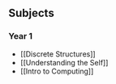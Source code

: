 ## Subjects
### Year 1
- [[Discrete Structures]]
- [[Understanding the Self]]
- [[Intro to Computing]]